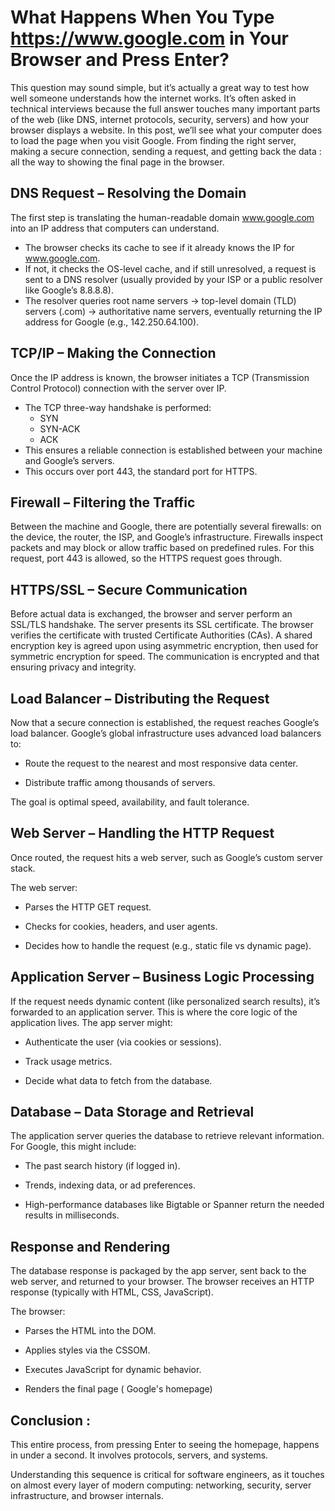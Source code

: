 # What Happens When You Type https://www.google.com in Your Browser and Press Enter?

This question may sound simple, but it’s actually a great way to test how well someone understands how the internet works. It’s often asked in technical interviews because the full answer touches many important parts of the web (like DNS, internet protocols, security, servers) and how your browser displays a website.
In this post, we’ll see what your computer does to load the page when you visit Google. From finding the right server, making a secure connection, sending a request, and getting back the data : all the way to showing the final page in the browser.

## DNS Request – Resolving the Domain

The first step is translating the human-readable domain www.google.com into an IP address that computers can understand.
- The browser checks its cache to see if it already knows the IP for www.google.com.
- If not, it checks the OS-level cache, and if still unresolved, a request is sent to a DNS resolver (usually provided by your ISP or a public resolver like Google’s 8.8.8.8).
- The resolver queries root name servers → top-level domain (TLD) servers (.com) → authoritative name servers, eventually returning the IP address for Google (e.g., 142.250.64.100).

## TCP/IP – Making the Connection
Once the IP address is known, the browser initiates a TCP (Transmission Control Protocol) connection with the server over IP.
- The TCP three-way handshake is performed:
  - SYN
  - SYN-ACK
  - ACK
- This ensures a reliable connection is established between your machine and Google’s servers.
- This occurs over port 443, the standard port for HTTPS.

## Firewall – Filtering the Traffic
Between the machine and Google, there are potentially several firewalls: on the device, the router, the ISP, and Google’s infrastructure.
Firewalls inspect packets and may block or allow traffic based on predefined rules.
For this request, port 443 is allowed, so the HTTPS request goes through.

## HTTPS/SSL – Secure Communication
Before actual data is exchanged, the browser and server perform an SSL/TLS handshake.
The server presents its SSL certificate.
The browser verifies the certificate with trusted Certificate Authorities (CAs).
A shared encryption key is agreed upon using asymmetric encryption, then used for symmetric encryption for speed.
The communication is encrypted and that ensuring privacy and integrity.

## Load Balancer – Distributing the Request
Now that a secure connection is established, the request reaches Google’s load balancer.
Google’s global infrastructure uses advanced load balancers to:

- Route the request to the nearest and most responsive data center.

- Distribute traffic among thousands of servers.

The goal is optimal speed, availability, and fault tolerance.

## Web Server – Handling the HTTP Request
Once routed, the request hits a web server, such as Google’s custom server stack.

The web server:

- Parses the HTTP GET request.

- Checks for cookies, headers, and user agents.

- Decides how to handle the request (e.g., static file vs dynamic page).

## Application Server – Business Logic Processing
If the request needs dynamic content (like personalized search results), it’s forwarded to an application server.
This is where the core logic of the application lives.
The app server might:

- Authenticate the user (via cookies or sessions).

- Track usage metrics.

- Decide what data to fetch from the database.

## Database – Data Storage and Retrieval
The application server queries the database to retrieve relevant information.
For Google, this might include:

- The past search history (if logged in).

- Trends, indexing data, or ad preferences.

- High-performance databases like Bigtable or Spanner return the needed results in milliseconds.

## Response and Rendering
The database response is packaged by the app server, sent back to the web server, and returned to your browser.
The browser receives an HTTP response (typically with HTML, CSS, JavaScript).

The browser:

- Parses the HTML into the DOM.

- Applies styles via the CSSOM.

- Executes JavaScript for dynamic behavior.

- Renders the final page ( Google's homepage)

## Conclusion :

This entire process, from pressing Enter to seeing the homepage, happens in under a second. It involves protocols, servers, and systems.

Understanding this sequence is critical for software engineers, as it touches on almost every layer of modern computing: networking, security, server infrastructure, and browser internals.
